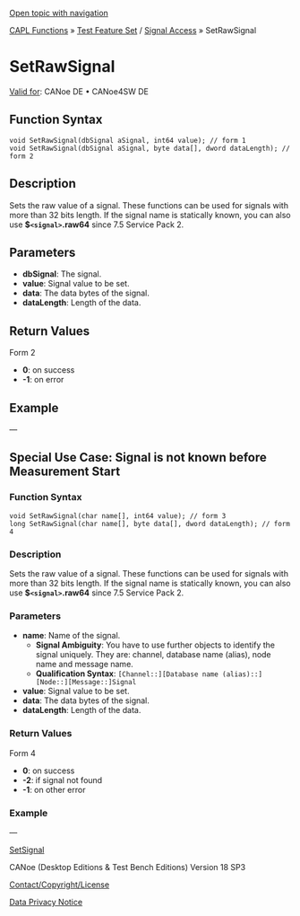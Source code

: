 [Open topic with navigation](../../../../../CANoeDEFamily.htm#Topics/CAPLFunctions/Test/Functions/CAPLfunctionSetRawSignal.md)

[CAPL Functions](../../CAPLfunctions.md) » [Test Feature Set](../CAPLfunctionsTFSOverview.md) / [Signal Access](../../SignalAccess/CAPLfunctionsSignalAccessOverview.md) » SetRawSignal

# SetRawSignal

[Valid for](../../../Shared/FeatureAvailability.md):  CANoe DE • CANoe4SW DE

## Function Syntax

```plaintext
void SetRawSignal(dbSignal aSignal, int64 value); // form 1
void SetRawSignal(dbSignal aSignal, byte data[], dword dataLength); // form 2
```

## Description

Sets the raw value of a signal. These functions can be used for signals with more than 32 bits length. If the signal name is statically known, you can also use **$`<signal>`.raw64** since 7.5 Service Pack 2.

## Parameters

- **dbSignal**: The signal.
- **value**: Signal value to be set.
- **data**: The data bytes of the signal.
- **dataLength**: Length of the data.

## Return Values

Form 2

- **0**: on success
- **-1**: on error

## Example

—

## Special Use Case: Signal is not known before Measurement Start

### Function Syntax

```plaintext
void SetRawSignal(char name[], int64 value); // form 3
long SetRawSignal(char name[], byte data[], dword dataLength); // form 4
```

### Description

Sets the raw value of a signal. These functions can be used for signals with more than 32 bits length. If the signal name is statically known, you can also use **$`<signal>`.raw64** since 7.5 Service Pack 2.

### Parameters

- **name**: Name of the signal.
  - **Signal Ambiguity**: You have to use further objects to identify the signal uniquely. They are: channel, database name (alias), node name and message name.
  - **Qualification Syntax**: `[Channel::][Database name (alias)::][Node::][Message::]Signal`
- **value**: Signal value to be set.
- **data**: The data bytes of the signal.
- **dataLength**: Length of the data.

### Return Values

Form 4

- **0**: on success
- **-2**: if signal not found
- **-1**: on other error

### Example

—

[SetSignal](CAPLfunctionSetSignal.md)

CANoe (Desktop Editions & Test Bench Editions) Version 18 SP3

[Contact/Copyright/License](../../../Shared/ContactCopyrightLicense.md)

[Data Privacy Notice](https://www.vector.com/int/en/company/get-info/privacy-policy/)
